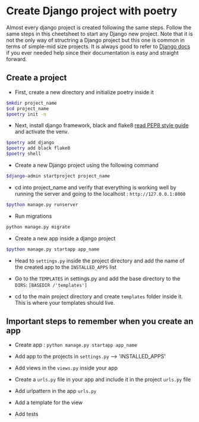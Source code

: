 # Create Django project with poetry

 Almost every django project is created following the same steps.
 Follow the same steps in this cheetsheet to start any Django new project.
 Note that it is not the only way of structring a Django project but this one is common in terms of simple-mid size projects. It is always good to refer to [Django docs](https://docs.djangoproject.com/en/3.2/) if you ever needed help since their documentation is easy and straight forward.

## Create a project

- First, create a new directory and initialize poetry inside it

```sh
$mkdir project_name
$cd project_name
$poetry init -n
```

- Next, install django framework, black and flake8 [read PEP8 style guide](https://www.python.org/dev/peps/pep-0008) and activate the venv.

```sh
$poetry add django
$poetry add black flake8
$poetry shell
```

- Create a new Django project using the following command

```sh
$django-admin startproject project_name

```

- cd into project_name and verify that everything is working well by running the server and going to the localhost : `http://127.0.0.1:8000`

```sh
$python manage.py runserver
```

- Run migrations

```sh
python manage.py migrate
```

- Create a new app inside a django project

```sh
$python manage.py startapp app_name
```

- Head to `settings.py` inside the project directory and add the name of the created app to the `INSTALLED_APPS` list

- Go to the `TEMPLATES` in settings.py and add the base directory to the `DIRS`: `[BASEDIR /'templates']`

- cd to the main project directory and create `templates` folder inside it. This is where your templates should live.

## Important steps to remember when you create an app

- Create app : `python manage.py startapp app_name`

- Add app to the projects in `settings.py` --> 'INSTALLED_APPS'

- Add views in the `views.py` inside your app

- Create a `urls.py` file in your app and include it in the project `urls.py` file
  
- Add urlpattern in the app `urls.py`

- Add a template for the view

- Add tests